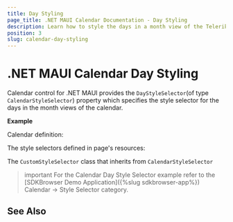 ```yaml
---
title: Day Styling
page_title: .NET MAUI Calendar Documentation - Day Styling
description: Learn how to style the days in a month view of the Telerik .NET MAUI Calendar control.
position: 3
slug: calendar-day-styling
---
```


# .NET MAUI Calendar Day Styling

Calendar control for .NET MAUI provides the `DayStyleSelector`(of type `CalendarStyleSelector`) property which specifies the style selector for the days in the month views of the calendar.

**Example**

Calendar definition:

<snippet id='calendar-styleselectors-daystyleselector-usage'/>

The style selectors defined in page's resources: 

<snippet id='calendar-styleselectors-daystyleselector-definition'/>

The `CustomStyleSelector` class that inherits from `CalendarStyleSelector`

<snippet id='calendar-styleselectors-custom-calendarstyleselector'/>

>important For the Calendar Day Style Selector example refer to the [SDKBrowser Demo Application]({%slug sdkbrowser-app%}) Calendar -> Style Selector category.

## See Also

